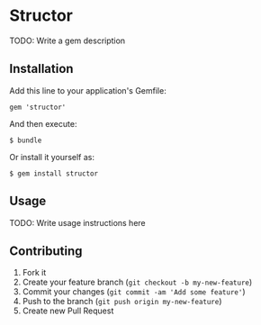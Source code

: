 # Structor

TODO: Write a gem description

## Installation

Add this line to your application's Gemfile:

    gem 'structor'

And then execute:

    $ bundle

Or install it yourself as:

    $ gem install structor

## Usage

TODO: Write usage instructions here

## Contributing

1. Fork it
2. Create your feature branch (`git checkout -b my-new-feature`)
3. Commit your changes (`git commit -am 'Add some feature'`)
4. Push to the branch (`git push origin my-new-feature`)
5. Create new Pull Request
